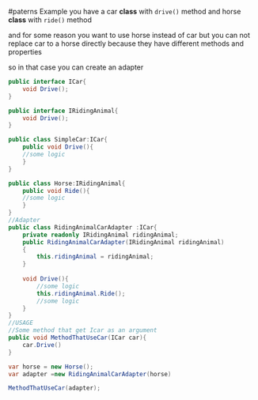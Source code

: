 #paterns 
Example
you have a car **class** with `drive()` method 
and horse **class** with `ride()` method

and for some reason you want to use horse instead of car but you can not replace car to a horse directly because they have different methods and properties

so in that case you can create an adapter
```c#
public interface ICar{
	void Drive();
}

public interface IRidingAnimal{
	void Drive();
}

public class SimpleCar:ICar{
	public void Drive(){
	//some logic
	}
}

public class Horse:IRidingAnimal{
	public void Ride(){
	//some logic
	}
}
//Adapter
public class RidingAnimalCarAdapter :ICar{
	private readonly IRidingAnimal ridingAnimal;
	public RidingAnimalCarAdapter(IRidingAnimal ridingAnimal)
	{
		this.ridingAnimal = ridingAnimal;
	}
	
	void Drive(){
		//some logic
		this.ridingAnimal.Ride();
		//some logic
	}
}
//USAGE
//Some method that get Icar as an argument
public void MethodThatUseCar(ICar car){
	car.Drive()
}

var horse = new Horse();
var adapter =new RidingAnimalCarAdapter(horse)

MethodThatUseCar(adapter);
```